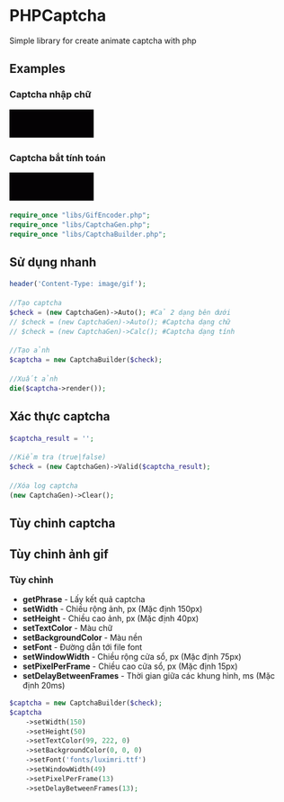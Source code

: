 # PHPCaptcha
Simple library for create animate captcha with php
## Examples

### Captcha nhập chữ
![example1](demo/1.gif)
### Captcha bắt tính toán
![example2](demo/2.gif)

```php
require_once "libs/GifEncoder.php";
require_once "libs/CaptchaGen.php";
require_once "libs/CaptchaBuilder.php";
```

## Sử dụng nhanh

```php
header('Content-Type: image/gif');

//Tạo captcha
$check = (new CaptchaGen)->Auto(); #Cả 2 dạng bên dưới
// $check = (new CaptchaGen)->Auto(); #Captcha dạng chữ
// $check = (new CaptchaGen)->Calc(); #Captcha dạng tính

//Tạo ảnh
$captcha = new CaptchaBuilder($check);

//Xuất ảnh
die($captcha->render());
```

## Xác thực captcha
```php
$captcha_result = '';

//Kiểm tra (true|false)
$check = (new CaptchaGen)->Valid($captcha_result);

//Xóa log captcha
(new CaptchaGen)->Clear();
```
## Tùy chỉnh captcha


## Tùy chỉnh ảnh gif
### Tùy chỉnh

* **getPhrase** - Lấy kết quả captcha
* **setWidth** - Chiều rộng ảnh, px (Mặc định 150px)
* **setHeight** - Chiều cao ảnh, px  (Mặc định 40px)
* **setTextColor** - Màu chữ
* **setBackgroundColor** - Màu nền
* **setFont** - Đường dẫn tới file font
* **setWindowWidth** - Chiều rộng cửa sổ, px (Mặc định 75px)
* **setPixelPerFrame** - Chiều cao cửa sổ, px  (Mặc định 15px)
* **setDelayBetweenFrames** - Thời gian giữa các khung hình, ms  (Mặc định 20ms)
```php
$captcha = new CaptchaBuilder($check);
$captcha
    ->setWidth(150)
    ->setHeight(50)
    ->setTextColor(99, 222, 0)
    ->setBackgroundColor(0, 0, 0)
    ->setFont('fonts/luximri.ttf')
    ->setWindowWidth(49)
    ->setPixelPerFrame(13)
    ->setDelayBetweenFrames(13);
```

